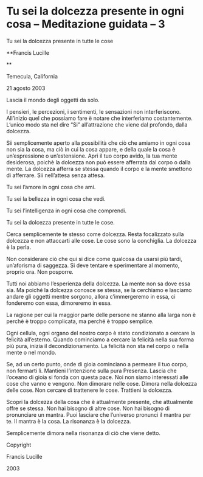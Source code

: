 # Tu sei la dolcezza presente in ogni cosa – Meditazione guidata – 3


Tu sei la dolcezza presente in tutte le cose






**Francis Lucille

**



Temecula, California





21 agosto 2003





Lascia il mondo degli oggetti da solo.





I pensieri, le percezioni, i sentimenti, le sensazioni non interferiscono. All&rsquo;inizio quel che possiamo fare &egrave; notare che interferiamo costantemente. L&rsquo;unico modo sta nel dire &ldquo;Si&rdquo; all&rsquo;attrazione che viene dal profondo, dalla dolcezza.





Sii semplicemente aperto alla possibilit&agrave; che ci&ograve; che amiamo in ogni cosa non sia la cosa, ma ci&ograve; in cui la cosa appare, e della quale la cosa &egrave; un&rsquo;espressione o un&rsquo;estensione. Apri il tuo corpo avido, la tua mente
&nbsp; 
desiderosa, poich&egrave; la dolcezza non pu&ograve; essere afferrata dal corpo o dalla mente. La dolcezza afferra se stessa quando il corpo e la mente smettono di afferrare. Sii nell&rsquo;attesa senza attesa.





Tu sei l&rsquo;amore in ogni cosa che ami.





Tu sei la bellezza in ogni cosa che vedi.





Tu sei l&rsquo;intelligenza in ogni cosa che comprendi.





Tu sei la dolcezza presente in tutte le cose.





Cerca semplicemente te stesso come dolcezza. Resta focalizzato sulla dolcezza e non attaccarti alle cose. Le cose sono la conchiglia. La dolcezza &egrave; la perla.





Non considerare ci&ograve; che qui si dice come qualcosa da usarsi pi&ugrave; tardi, un&rsquo;aforisma di saggezza. Si deve tentare e sperimentare al momento, proprio ora. Non posporre.





Tutti noi abbiamo l&rsquo;esperienza della dolcezza. La mente non sa dove essa sia. Ma poich&eacute; la dolcezza conosce se stessa, se la cerchiamo e lasciamo andare gli oggetti mentre sorgono, allora c&rsquo;immergeremo in essa, ci fonderemo con essa, dimoreremo in essa.





La ragione per cui la maggior parte delle persone ne stanno alla larga non &egrave; perch&egrave; &egrave; troppo complicata, ma perch&eacute; &egrave; troppo semplice.





Ogni cellula, ogni organo del nostro corpo &egrave; stato condizionato a cercare la felicit&agrave; all&rsquo;esterno. Quando cominciamo a cercare la felicit&agrave; nella sua forma pi&ugrave; pura, inizia il decondizionamento. La felicit&agrave; non sta nel corpo o nella mente o nel mondo.





Se, ad un certo punto, onde di gioia cominciano a permeare il tuo corpo, non fermarti l&igrave;. Mantieni l&rsquo;intenzione sulla pura Presenza. Lascia che l&rsquo;oceano di gioia si fonda con questa pace. Noi non siamo interessati alle cose che vanno e vengono. Non dimorare nelle cose. Dimora nella dolcezza delle cose. Non cercare di trattenere le cose. Trattieni la dolcezza.





Scopri la dolcezza della cosa che &egrave; attualmente presente, che attualmente offre se stessa. Non hai bisogno di altre cose. Non hai bisogno di pronunciare un mantra. Puoi lasciare che l&rsquo;universo pronunci il mantra per te. Il mantra &egrave; la cosa. La risonanza &egrave; la dolcezza.





Semplicemente dimora nella risonanza di ci&ograve; che viene detto.





Copyright





Francis Lucille





2003









